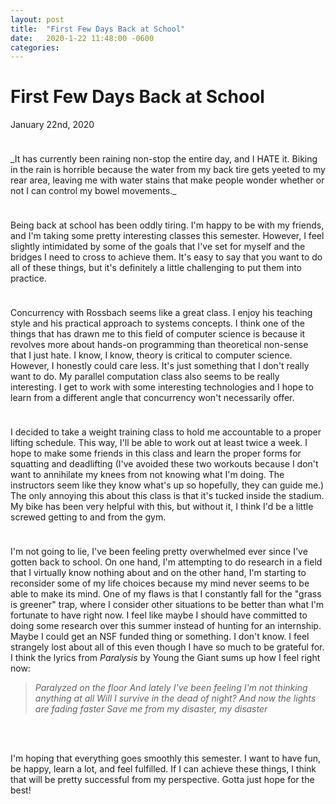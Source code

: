 ```yaml
---
layout: post
title:  "First Few Days Back at School"
date:   2020-1-22 11:48:00 -0600
categories: 
---
```


# First Few Days Back at School
January 22nd, 2020

<hr style="height:10px; visibility:hidden;" />
_It has currently been raining non-stop the entire day, and I HATE it. Biking in the rain is horrible because the water from my back tire gets yeeted to my rear area, leaving me with water stains that make people wonder whether or not I can control my bowel movements._
<hr style="height:10px; visibility:hidden;" />
Being back at school has been oddly tiring. I'm happy to be with my friends, and I'm taking some pretty interesting classes this semester. However, I feel slightly intimidated by some of the goals that I've set for myself and the bridges I need to cross to achieve them. It's easy to say that you want to do all of these things, but it's definitely a little challenging to put them into practice. 
<hr style="height:10px; visibility:hidden;" />

Concurrency with Rossbach seems like a great class. I enjoy his teaching style and his practical approach to systems concepts. I think one of the things that has drawn me to this field of computer science is because it revolves more about hands-on programming than theoretical non-sense that I just hate. I know, I know, theory is critical to computer science. However, I honestly could care less. It's just something that I don't really want to do. My parallel computation class also seems to be really interesting. I get to work with some interesting technologies and I hope to learn from a different angle that concurrency won't necessarily offer. 

<hr style="height:10px; visibility:hidden;" />

I decided to take a weight training class to hold me accountable to a proper lifting schedule. This way, I'll be able to work out at least twice a week. I hope to make some friends in this class and learn the proper forms for squatting and deadlifting (I've avoided these two workouts because I don't want to annihilate my knees from not knowing what I'm doing. The instructors seem like they know what's up so hopefully, they can guide me.) The only annoying this about this class is that it's tucked inside the stadium. My bike has been very helpful with this, but without it, I think I'd be a little screwed getting to and from the gym.

<hr style="height:10px; visibility:hidden;" />

I'm not going to lie, I've been feeling pretty overwhelmed ever since I've gotten back to school. On one hand, I'm attempting to do research in a field that I virtually know nothing about and on the other hand, I'm starting to reconsider some of my life choices because my mind never seems to be able to make its mind. One of my flaws is that I constantly fall for the "grass is greener" trap, where I consider other situations to be better than what I'm fortunate to have right now. I feel like maybe I should have committed to doing some research over this summer instead of hunting for an internship. Maybe I could get an NSF funded thing or something. I don't know. I feel strangely lost about all of this even though I have so much to be grateful for. I think the lyrics from _Paralysis_ by Young the Giant sums up how I feel right now:
>_Paralyzed on the floor_
>_And lately I've been feeling_
>_I'm not thinking anything at all_
>_Will I survive in the dead of night?_
>_And now the lights are fading faster_
>_Save me from my disaster, my disaster_
<hr style="height:10px; visibility:hidden;" />

<hr style="height:10px; visibility:hidden;" />
I'm hoping that everything goes smoothly this semester. I want to have fun, be happy, learn a lot, and feel fulfilled. If I can achieve these things, I think that will be pretty successful from my perspective. Gotta just hope for the best!
